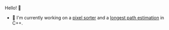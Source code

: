 Hello! 👋
- 🔭 I'm currently working on a [pixel sorter](https://github.com/nnmarcoo/PixelMixer) and a [longest path estimation]([https://github.com/nnmarcoo/Render3DPoints](https://github.com/nnmarcoo/.small/tree/main/.c/Euler%20Path)) in C++.
  <!--<img align="right" src="https://komarev.com/ghpvc/?username=nnmarcoo&color=037ffc&label=Views">


<!--
**nnmarcoo/nnmarcoo** is a ✨ _special_ ✨ repository because its `README.md` (this file) appears on your GitHub profile.

Here are some ideas to get you started:


- 🌱 I’m currently learning ...
- 👯 I’m looking to collaborate on ...
- 🤔 I’m looking for help with ...
- 💬 Ask me about ...
- 📫 How to reach me: ...
- 😄 Pronouns: ...
- ⚡ Fun fact: ...
-->
